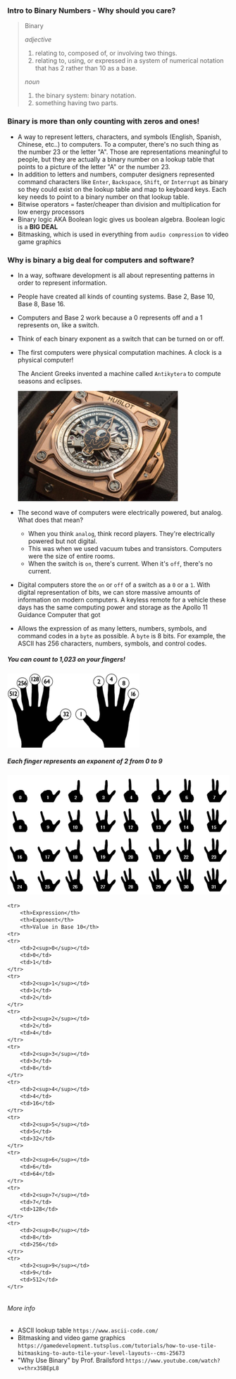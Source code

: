 ### Intro to Binary Numbers - Why should you care?

> Binary
>
> *adjective*
>
> 1. relating to, composed of, or involving two things.
> 2. relating to, using, or expressed in a system of numerical notation that has 2 rather than 10 as a base.
>
> *noun*
>
> 1. the binary system: binary notation.
> 2. something having two parts.

### Binary is more than only counting with zeros and ones!

- A way to represent letters, characters, and symbols (English, Spanish, Chinese, etc..) to computers. To a computer, there's no such thing as the number 23 or the letter "A". Those are representations meaningful to people, but they are actually a binary number on a lookup table that points to a picture of the letter "A" or the number 23. 
- In addition to letters and numbers, computer designers represented command characters like `Enter`, `Backspace`, `Shift`, or `Interrupt` as binary so they could exist on the lookup table and map to keyboard keys. Each key needs to point to a binary number on that lookup table.
- Bitwise operators = faster/cheaper than division and multiplication for low energy processors
- Binary logic AKA Boolean logic gives us boolean algebra. Boolean logic is a **BIG DEAL**
- Bitmasking, which is used in everything from `audio compression` to video game graphics

### Why is binary a big deal for computers and software?

- In a way, software development is all about representing patterns in order to represent information.

- People have created all kinds of counting systems. Base 2, Base 10, Base 8, Base 16.

- Computers and Base 2 work because a 0 represents off and a 1 represents on, like a switch.

- Think of each binary exponent as a switch that can be turned on or off.

- The first computers were physical computation machines. A clock is a physical computer!

  The Ancient Greeks invented a machine called `Antikytera` to compute seasons and eclipses.

  <img src="./hublot-antikythera-1.jpg" height=250>

- The second wave of computers were electrically powered, but analog. What does that mean?

  - When you think `analog`, think record players. They're electrically powered but not digital.
  - This was when we used vacuum tubes and transistors. Computers were the size of entire rooms.
  - When the switch is `on`, there's current. When it's `off`, there's no current.

- Digital computers store the `on` or `off` of a switch as a `0` or a `1`. With digital representation of bits, we can store massive amounts of information on modern computers. A keyless remote for a vehicle these days has the same computing power and storage as the Apollo 11 Guidance Computer that got 

- Allows the expression of as many letters, numbers, symbols, and command codes in a `byte` as possible. A `byte` is 8 bits. For example, the ASCII has 256 characters, numbers, symbols, and control codes. 

##### You can count to 1,023 on your fingers!

![Binary Exponents on Fingers](./binary_on_fingers.png)


##### Each finger represents an exponent of 2 from 0 to 9
<img src="./binary_on_one_hand.gif" height="270">

<table>

    <tr>
        <th>Expression</th>
        <th>Exponent</th>
        <th>Value in Base 10</th>
    <tr>
    <tr>
        <td>2<sup>0</sup></td>
        <td>0</td>
        <td>1</td>
    </tr>
    <tr>
        <td>2<sup>1</sup></td>
        <td>1</td>
        <td>2</td>
    </tr>
    <tr>
        <td>2<sup>2</sup></td>
        <td>2</td>
        <td>4</td>
    </tr>
    <tr>
        <td>2<sup>3</sup></td>
        <td>3</td>
        <td>8</td>
    </tr>
    <tr>
        <td>2<sup>4</sup></td>
        <td>4</td>
        <td>16</td>
    </tr>
    <tr>
        <td>2<sup>5</sup></td>
        <td>5</td>
        <td>32</td>
    </tr>
    <tr>
        <td>2<sup>6</sup></td>
        <td>6</td>
        <td>64</td>
    </tr>
    <tr>
        <td>2<sup>7</sup></td>
        <td>7</td>
        <td>128</td>
    </tr>
    <tr>
        <td>2<sup>8</sup></td>
        <td>8</td>
        <td>256</td>
    </tr>
    <tr>
        <td>2<sup>9</sup></td>
        <td>9</td>
        <td>512</td>
    </tr>
</table>

###### More info

- ASCII lookup table `https://www.ascii-code.com/`
- Bitmasking and video game graphics `https://gamedevelopment.tutsplus.com/tutorials/how-to-use-tile-bitmasking-to-auto-tile-your-level-layouts--cms-25673`
- "Why Use Binary" by Prof. Brailsford `https://www.youtube.com/watch?v=thrx3SBEpL8`